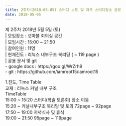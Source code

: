 ```yaml
---
title: 2주차(2018-05-05) 스터디 노트 및 차주 스터디장소 공유
date: 2018-05-05
---
```


<p>
제 2주차 2018년 5월 5일 (토)<br>
| 모임장소 : 넷마블 회의실 공간 <br>
| 모임시간 : 15:00 ~ 21:50<br>
| 참여인원 : 11명<br>
| 현재진도 : 리눅스 내부구조 북리딩 ( ~ 119 page ) <br>
| 공용 문서 및 git <br>
- google docs : https://goo.gl/WrZrh9<br>
- git : https://github.com/iamroot15/iamroot15
</p><p>
1.진도, Time Table<br>
교재 : 리눅스 커널 내부 구조<br>
TimeTable<br>
15:00 ~ 15:20 스터디(학술 토론회) 장소 이동<br>
15:20 ~ 커널내부구조 북리딩 및 토의 72page ~ 92page<br>
17:50 ~ 19:00 저녁식사 및 휴식<br>
19:00 ~ 21:50 95page ~ 119page   <br>
 
</p>
